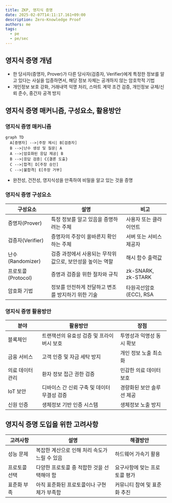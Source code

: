 ```yaml
---
title: ZKP, 영지식 증명
date: 2025-02-07T14:11:17.161+09:00
description: Zero-Knowledge Proof
authors: me
tags:
  - pe
  - pe/sec
---
```


## 영지식 증명 개념

- 한 당사자(증명자, Prover)가 다른 당사자(검증자, Verifier)에게 특정한 정보를 알고 있다는 사실을 입증하면서, 해당 정보 자체는 공개하지 않는 암호학적 기법
- 개인정보 보호 강화, 거래내역 익명 처리, 스마트 계약 조건 검증, 개인정보 규제/신뢰 준수, 중간자 공격 방지

## 영지식 증명 매커니즘, 구성요소, 활용방안

### 영지식 증명 매커니즘

```mermaid
graph TD
  A[증명자] -->|주장 제시| B[검증자]
  B -->|난수 생성 및 질문| A
  A -->|암호화된 응답 제공| B
  B -->|응답 검증| C{결론 도출}
  C -->|합격| D[주장 승인]
  C -->|불합격| E[주장 거부]
```

- 완전성, 건전성, 영지식성을 만족하여 비밀을 알고 있는 것을 증명

### 영지식 증명 구성요소

| 구성요소 | 설명 | 비고 |
| --- | --- | --- |
| 증명자(Prover) | 특정 정보를 알고 있음을 증명하려는 주체 | 사용자 또는 클라이언트 |
| 검증자(Verifier) | 증명자의 주장이 올바른지 확인하는 주체 | 서버 또는 서비스 제공자 |
| 난수(Randomizer) | 검증 과정에서 사용되는 무작위 값으로, 보안성을 높이는 역할 | 해시 함수 출력값 |
| 프로토콜(Protocol)| 증명과 검증을 위한 절차와 규칙 | zk-SNARK, zk-STARK |
| 암호화 기법 | 정보를 안전하게 전달하고 변조를 방지하기 위한 기술 | 타원곡선암호(ECC), RSA |

### 영지식 증명 활용방안

| 분야 | 활용방안 | 장점 |
| --- | --- | --- |
| 블록체인 | 트랜잭션의 유효성 검증 및 프라이버시 보호 | 투명성과 익명성 동시 확보 |
| 금융 서비스 | 고객 인증 및 자금 세탁 방지 | 개인 정보 노출 최소화 |
| 의료 데이터 관리 | 환자 정보 접근 권한 검증 | 민감한 의료 데이터 보호 |
| IoT 보안 | 디바이스 간 신뢰 구축 및 데이터 무결성 검증 | 경량화된 보안 솔루션 제공 |
| 신원 인증 | 생체정보 기반 인증 시스템 | 생체정보 노출 방지 |

## 영지식 증명 도입을 위한 고려사항

| 고려사항 | 설명 | 해결방안  |
|--|--|----|
| 성능 문제 | 복잡한 계산으로 인해 처리 속도가 느릴 수 있음 | 하드웨어 가속기 활용 |
| 프로토콜 선택 | 다양한 프로토콜 중 적합한 것을 선택해야 함 | 요구사항에 맞는 프로토콜 평가 |
| 표준화 부족 | 아직 표준화된 프로토콜이나 구현체가 부족함 | 커뮤니티 참여 및 표준화 추진 |
